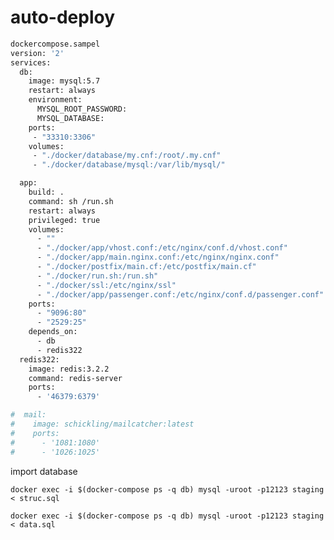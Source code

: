 # auto-deploy
```sh
dockercompose.sampel
version: '2'
services:
  db:
    image: mysql:5.7
    restart: always
    environment:
      MYSQL_ROOT_PASSWORD: 
      MYSQL_DATABASE: 
    ports:
     - "33310:3306"
    volumes:
     - "./docker/database/my.cnf:/root/.my.cnf"
     - "./docker/database/mysql:/var/lib/mysql/"

  app:
    build: .
    command: sh /run.sh
    restart: always
    privileged: true
    volumes:
      - ""
      - "./docker/app/vhost.conf:/etc/nginx/conf.d/vhost.conf"
      - "./docker/app/main.nginx.conf:/etc/nginx/nginx.conf"
      - "./docker/postfix/main.cf:/etc/postfix/main.cf"
      - "./docker/run.sh:/run.sh"
      - "./docker/ssl:/etc/nginx/ssl"
      - "./docker/app/passenger.conf:/etc/nginx/conf.d/passenger.conf"
    ports:
      - "9096:80"
      - "2529:25"
    depends_on:
      - db
      - redis322
  redis322:
    image: redis:3.2.2
    command: redis-server
    ports:
      - '46379:6379'

#  mail:
#    image: schickling/mailcatcher:latest
#    ports:
#      - '1081:1080'
#      - '1026:1025'
```
import database

`docker exec -i $(docker-compose ps -q db) mysql -uroot -p12123 staging  < struc.sql`


`docker exec -i $(docker-compose ps -q db) mysql -uroot -p12123 staging  < data.sql`
